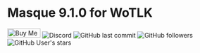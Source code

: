 # Masque 9.1.0 for WoTLK 
<a href="https://www.buymeacoffee.com/bkader" target="_blank" title="Buy Me A Coffee"><img src="https://cdn.buymeacoffee.com/buttons/v2/default-red.png" alt="Buy Me A Coffee" height="21" width="75"></a>
![Discord](https://img.shields.io/discord/795698054371868743?label=discord)
![GitHub last commit](https://img.shields.io/github/last-commit/bkader/Skada-WoTLK)
![GitHub followers](https://img.shields.io/github/followers/bkader?style=social)
![GitHub User's stars](https://img.shields.io/github/stars/bkader?style=social)

